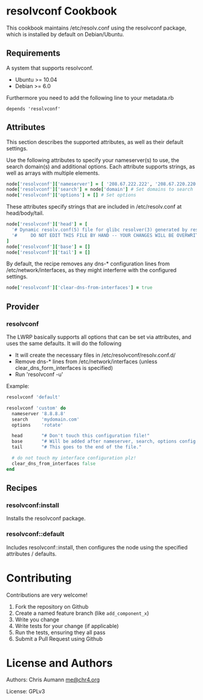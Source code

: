# resolvconf Cookbook

This cookbook maintains /etc/resolv.conf using the resolvconf package, which is installed by default on Debian/Ubuntu.

## Requirements

A system that supports resolvconf.

- Ubuntu >= 10.04
- Debian >= 6.0

Furthermore you need to add the following line to your metadata.rb

    depends 'resolvconf'


## Attributes

This section describes the supported attributes, as well as their default settings.

Use the following attributes to specify your nameserver(s) to use, the search domain(s) and additional options.
Each attribute supports strings, as well as arrays with multiple elements.

```ruby
node['resolvconf']['nameserver'] = [ '208.67.222.222', '208.67.220.220' ] # Set nameserver(s) to use
node['resolvconf']['search'] = node['domain'] # Set domains to search
node['resolvconf']['options'] = [] # Set options
```


These attributes specify strings that are included in /etc/resolv.conf at head/body/tail.

```ruby
node['resolvconf']['head'] = [
  '# Dynamic resolv.conf(5) file for glibc resolver(3) generated by resolvconf(8)',
  '#     DO NOT EDIT THIS FILE BY HAND -- YOUR CHANGES WILL BE OVERWRITTEN'
]
node['resolvconf']['base'] = []
node['resolvconf']['tail'] = []
```


By default, the recipe removes any dns-* configuration lines from /etc/network/interfaces,
as they might interferre with the configured settings.

```ruby
node['resolvconf']['clear-dns-from-interfaces'] = true
```


## Provider

### resolvconf

The LWRP basically supports all options that can be set via attributes, and uses the same defaults.
It will do the following

- It will create the necessary files in /etc/resolvconf/resolv.conf.d/
- Remove dns-* lines from /etc/network/interfaces (unless clear_dns_form_interfaces is specified)
- Run 'resolvconf -u'


Example:

```ruby
resolvconf 'default'
```

```ruby
resolvconf 'custom' do
  nameserver '8.8.8.8'
  search     'mydomain.com'
  options    'rotate'

  head       "# Don't touch this configuration file!"
  base       "# Will be added after nameserver, search, options config items"
  tail       "# This goes to the end of the file."

  # do not touch my interface configuration plz!
  clear_dns_from_interfaces false
end
```


## Recipes

### resolvconf:install

Installs the resolvconf package.


### resolvconf::default

Includes resolvconf::install, then configures the node using the specified attributes / defaults.



# Contributing

Contributions are very welcome!

1. Fork the repository on Github
2. Create a named feature branch (like `add_component_x`)
3. Write you change
4. Write tests for your change (if applicable)
5. Run the tests, ensuring they all pass
6. Submit a Pull Request using Github


# License and Authors

Authors: Chris Aumann <me@chr4.org>

License: GPLv3
